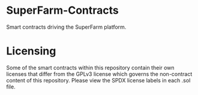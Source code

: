 # SuperFarm-Contracts
Smart contracts driving the SuperFarm platform.


# Licensing
Some of the smart contracts within this repository contain their own licenses that differ from the GPLv3 license which governs the non-contract content of this repository. Please view the SPDX license labels in each .sol file.
